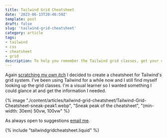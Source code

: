 ```yaml
---
title: Tailwind Grid Cheatsheet
date: '2023-06-13T20:46:59Z'
template: post
draft: false
slug: 'tailwind-grid-cheatsheet'
category: article
tags:
- tailwind
- css
- cheatsheet
- grid
description: To help you remember the Tailwind grid classes, get your copy of my Tailwind Grid Cheatsheet.
--- 
```


Again [scratching my own itch](https://andrewford.co.nz/articles/tailwind-flexbox-cheatsheet/) I decided to create a cheatsheet for Tailwind's grid system. I've been using Tailwind for a while now and I still find myself looking up the grid classes. I'm a visual learner so I wanted something I could glance at and get the information I needed.

{% image "./content/articles/tailwind-grid-cheatsheet/Tailwind-Grid-Cheatsheet-sneak-peak1.webp", "Sneak peak of the cheatsheet", "(min-width: 30em) 50vw, 100vw" %}

As always open to suggestions [email me](mailto:me@andrewford.co.nz).

{% include "tailwindgridcheatsheet.liquid" %}